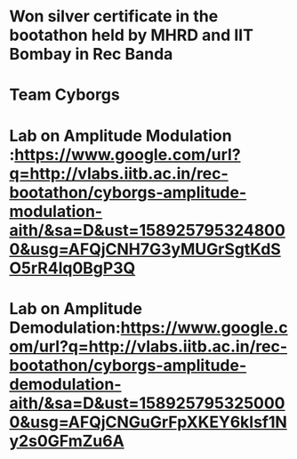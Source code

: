# Won silver certificate in the bootathon held by MHRD and IIT Bombay in Rec Banda
# Team Cyborgs
# Lab on Amplitude Modulation :https://www.google.com/url?q=http://vlabs.iitb.ac.in/rec-bootathon/cyborgs-amplitude-modulation-aith/&sa=D&ust=1589257953248000&usg=AFQjCNH7G3yMUGrSgtKdSO5rR4lq0BgP3Q
# Lab on Amplitude Demodulation:https://www.google.com/url?q=http://vlabs.iitb.ac.in/rec-bootathon/cyborgs-amplitude-demodulation-aith/&sa=D&ust=1589257953250000&usg=AFQjCNGuGrFpXKEY6kIsf1Ny2s0GFmZu6A

